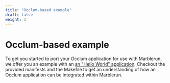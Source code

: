 ```yaml
---
title: "Occlum-based example"
draft: false
weight: 3
---
```


# Occlum-based example

To get you started to port your Occlum application for use with Marblerun, we offer you an example with an [an "Hello World" application](https://github.com/edgelesssys/marblerun/tree/master/samples/occlum-hello).
Checkout the provided manifests and the Makefile to get an understanding of how an Occlum application can be integrated within Marblerun.
